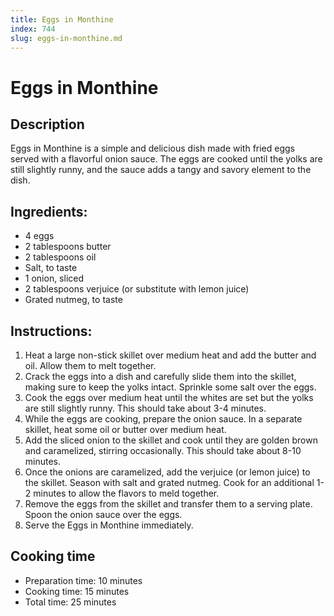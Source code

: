 ```yaml
---
title: Eggs in Monthine
index: 744
slug: eggs-in-monthine.md
---
```


# Eggs in Monthine

## Description
Eggs in Monthine is a simple and delicious dish made with fried eggs served with a flavorful onion sauce. The eggs are cooked until the yolks are still slightly runny, and the sauce adds a tangy and savory element to the dish.

## Ingredients:
- 4 eggs
- 2 tablespoons butter
- 2 tablespoons oil
- Salt, to taste
- 1 onion, sliced
- 2 tablespoons verjuice (or substitute with lemon juice)
- Grated nutmeg, to taste

## Instructions:
1. Heat a large non-stick skillet over medium heat and add the butter and oil. Allow them to melt together.
2. Crack the eggs into a dish and carefully slide them into the skillet, making sure to keep the yolks intact. Sprinkle some salt over the eggs.
3. Cook the eggs over medium heat until the whites are set but the yolks are still slightly runny. This should take about 3-4 minutes.
4. While the eggs are cooking, prepare the onion sauce. In a separate skillet, heat some oil or butter over medium heat.
5. Add the sliced onion to the skillet and cook until they are golden brown and caramelized, stirring occasionally. This should take about 8-10 minutes.
6. Once the onions are caramelized, add the verjuice (or lemon juice) to the skillet. Season with salt and grated nutmeg. Cook for an additional 1-2 minutes to allow the flavors to meld together.
7. Remove the eggs from the skillet and transfer them to a serving plate. Spoon the onion sauce over the eggs.
8. Serve the Eggs in Monthine immediately.

## Cooking time
- Preparation time: 10 minutes
- Cooking time: 15 minutes
- Total time: 25 minutes